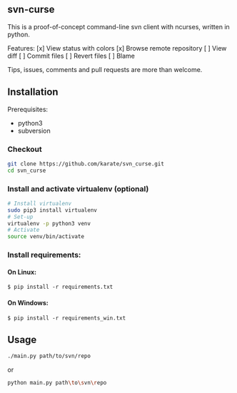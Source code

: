 ## svn-curse
This is a proof-of-concept command-line svn client with ncurses, written in python.

Features:
[x] View status with colors
[x] Browse remote repository
[ ] View diff
[ ] Commit files
[ ] Revert files
[ ] Blame

Tips, issues, comments and pull requests are more than welcome.


## Installation
Prerequisites:
- python3
- subversion

### Checkout
```bash
git clone https://github.com/karate/svn_curse.git
cd svn_curse
```

### Install and activate virtualenv (optional)
```bash
# Install virtualenv
sudo pip3 install virtualenv
# Set-up
virtualenv -p python3 venv
# Activate
source venv/bin/activate
```

### Install requirements:
#### On Linux:
```
$ pip install -r requirements.txt
```
#### On Windows:
```
$ pip install -r requirements_win.txt
```

## Usage
```bash
./main.py path/to/svn/repo
```
or
```bash
python main.py path\to\svn\repo
```
